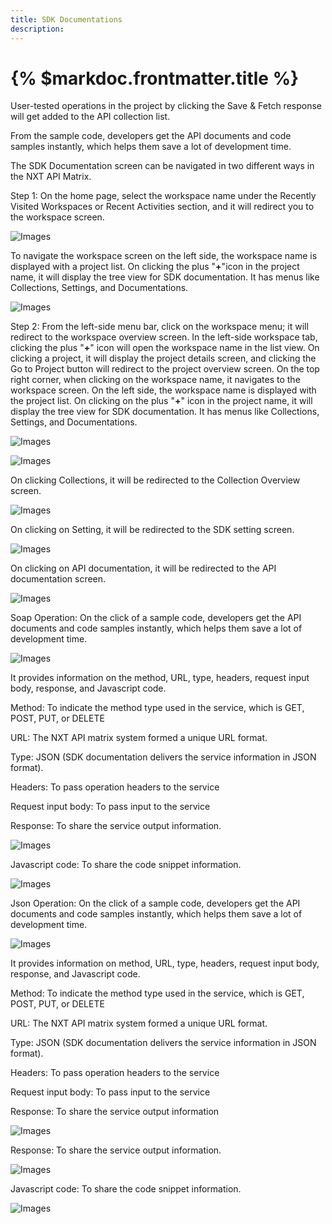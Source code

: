 ```yaml
---
title: SDK Documentations
description:
---
```


# {% $markdoc.frontmatter.title %}


User-tested operations in the project by clicking the Save & Fetch response will get added to the API collection list.

From the sample code, developers get the API documents and code samples instantly, which helps them save a lot of development time.

The SDK Documentation screen can be navigated in two different ways in the NXT API Matrix.

Step 1: On the home page, select the workspace name under the Recently Visited Workspaces or Recent Activities section, and it will redirect you to the workspace screen.


![Images](/images/sdk01.png)

To navigate the workspace screen on the left side, the workspace name is displayed with a project list. On clicking the plus "**+**"icon in the project name, it will display the tree view for SDK documentation. It has menus like Collections, Settings, and Documentations.

![Images](/images/sdk02.png)

Step 2: From the left-side menu bar, click on the workspace menu; it will redirect to the workspace overview screen. In the left-side workspace tab, clicking the plus "**+**" icon will open the workspace name in the list view. On clicking a project, it will display the project details screen, and clicking the Go to Project button will redirect to the project overview screen. On the top right corner, when clicking on the workspace name, it navigates to the workspace screen. On the left side, the workspace name is displayed with the project list. On clicking on the plus "**+**" icon in the project name, it will display the tree view for SDK documentation. It has menus like Collections, Settings, and Documentations.

![Images](/images/sdk03.png)

![Images](/images/sdk02.png)

On clicking Collections, it will be redirected to the Collection Overview screen.

![Images](/images/sdk04.png)

On clicking on Setting, it will be redirected to the SDK setting screen.



![Images](/images/sdk2.png)

On clicking on API documentation, it will be redirected to the API documentation screen.

![Images](/images/sdk3.png)

Soap Operation: On the click of a sample code, developers get the API documents and code samples instantly, which helps them save a lot of development time.

![Images](/images/sdk4.png)

It provides information on the method, URL, type, headers, request input body, response, and Javascript code.

Method: To indicate the method type used in the service, which is GET, POST, PUT, or DELETE

URL: The NXT API matrix system formed a unique URL format.

Type: JSON (SDK documentation delivers the service information in JSON format).

Headers: To pass operation headers to the service

Request input body: To pass input to the service

Response: To share the service output information.

![Images](/images/sdk5.png)

Javascript code: To share the code snippet information.

![Images](/images/sdk6.png)

Json Operation: On the click of a sample code, developers get the API documents and code samples instantly, which helps them save a lot of development time.

![Images](/images/sdk7.png)

It provides information on method, URL, type, headers, request input body, response, and Javascript code.

Method: To indicate the method type used in the service, which is GET, POST, PUT, or DELETE

URL: The NXT API matrix system formed a unique URL format.

Type: JSON (SDK documentation delivers the service information in JSON format).

Headers: To pass operation headers to the service

Request input body: To pass input to the service

Response: To share the service output information

![Images](/images/sdk8.png)

Response: To share the service output information.

![Images](/images/sdk9.png)

Javascript code: To share the code snippet information.

![Images](/images/sdk10.png)